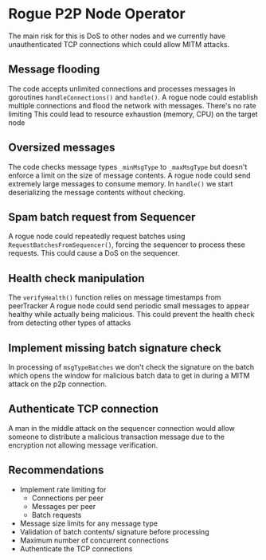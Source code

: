# Rogue P2P Node Operator

The main risk for this is DoS to other nodes and we currently have unauthenticated TCP connections which could allow MITM attacks. 

## Message flooding 

The code accepts unlimited connections and processes messages in goroutines `handleConnections()` and `handle()`. A rogue node could establish multiple connections and flood the network with messages. There's no rate limiting 
This could lead to resource exhaustion (memory, CPU) on the target node

## Oversized messages

The code checks message types `_minMsgType` to `_maxMsgType` but doesn't enforce a limit on the size of message contents.  A rogue node could send extremely large messages to consume memory. In `handle()` we start deserializing the message contents without checking. 

## Spam batch request from Sequencer

A rogue node could repeatedly request batches using `RequestBatchesFromSequencer()`, forcing the sequencer to process these requests. This could cause a DoS on the sequencer. 

## Health check manipulation
The `verifyHealth()` function relies on message timestamps from peerTracker
A rogue node could send periodic small messages to appear healthy while actually being malicious. This could prevent the health check from detecting other types of attacks


## Implement missing batch signature check 

In processing of `msgTypeBatches` we don't check the signature on the batch which opens the window for malicious batch data to get in during a MITM attack on the p2p connection. 

## Authenticate TCP connection 

A man in the middle attack on the sequencer connection would allow someone to distribute a malicious transaction message due to the encryption not allowing message verification. 


## Recommendations

* Implement rate limiting for 
    * Connections per peer
    * Messages per peer
    * Batch requests 
* Message size limits for any message type
* Validation of batch contents/ signature before processing 
* Maximum number of concurrent connections 
* Authenticate the TCP connections 
